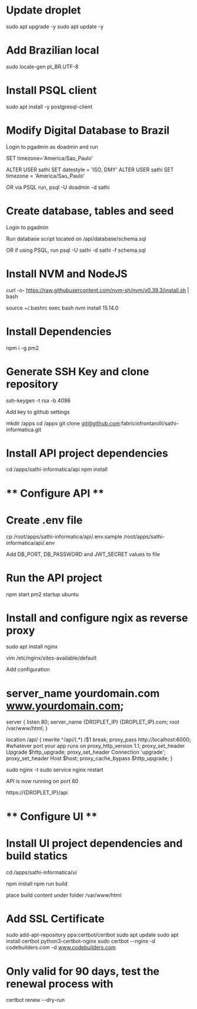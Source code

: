 # Update droplet

sudo apt upgrade -y
sudo apt update -y

# Add Brazilian local
sudo locale-gen pt_BR.UTF-8

# Install PSQL client

sudo apt install -y postgresql-client

# Modify Digital Database to Brazil

Login to pgadmin as doadmin and run

SET timezone='America/Sao_Paulo'

ALTER USER sathi SET datestyle = 'ISO, DMY'
ALTER USER sathi SET timezone = 'America/Sao_Paulo'

OR via PSQL run, psql -U doadmin -d sathi

# Create database, tables and seed

Login to pgadmin

Run database script located on /api/database/schema.sql

OR if using PSQL, run psql -U sathi -d sathi -f schema.sql

# Install NVM and NodeJS

curl -o- https://raw.githubusercontent.com/nvm-sh/nvm/v0.39.3/install.sh | bash

source ~/.bashrc
exec bash
nvm install 15.14.0

# Install Dependencies

npm i -g pm2

# Generate SSH Key and clone repository

ssh-keygen -t rsa -b 4096

Add key to github settings

mkdir /apps
cd /apps
git clone git@github.com:fabriciofrontarolli/sathi-informatica.git

# Install API project dependencies
cd /apps/sathi-informatica/api
npm install

# ** Configure API **

# Create .env file

cp /root/apps/sathi-informatica/api/.env.sample /root/apps/sathi-informatica/api/.env

Add DB_PORT, DB_PASSWORD and JWT_SECRET values to file

# Run the API project

npm start
pm2 startup ubuntu

# Install and configure ngix as reverse proxy

sudo apt install nginx

vim /etc/nginx/sites-available/default

Add configuration


# server_name yourdomain.com www.yourdomain.com;
server {
  listen 80;
  server_name {DROPLET_IP} {DROPLET_IP}.com;
  root /var/www/html;
}

location /api/ {
  rewrite ^/api/(.*) /$1 break;
  proxy_pass http://localhost:6000; #whatever port your app runs on
  proxy_http_version 1.1;
  proxy_set_header Upgrade $http_upgrade;
  proxy_set_header Connection 'upgrade';
  proxy_set_header Host $host;
  proxy_cache_bypass $http_upgrade;
}

sudo nginx -t
sudo service nginx restart

API is now running on port 80

https://{DROPLET_IP}/api


# ** Configure UI **

# Install UI project dependencies and build statics

cd /apps/sathi-informatica/ui

npm install
npm run build

place build content under folder /var/www/html

# Add SSL Certificate

sudo add-apt-repository ppa:certbot/certbot
sudo apt update
sudo apt install certbot python3-certbot-nginx
sudo certbot --nginx -d codebuilders.com -d www.codebuilders.com

# Only valid for 90 days, test the renewal process with
certbot renew --dry-run
